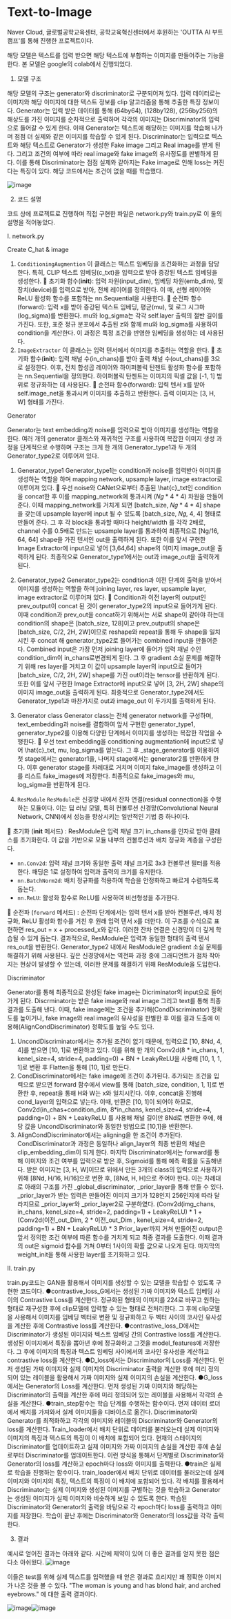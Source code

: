 # Text-to-Image

Naver Cloud, 글로벌공학교육센터, 공학교육혁신센터에서 후원하는 'OUTTA AI 부트캠프'를 통해 진행한 프로젝트이다.

해당 모델은 텍스트를 입력 받으면 해당 텍스트에 부합하는 이미지를 만들어주는 기능을 한다.
본 모델은 google의 colab에서 진행되었다.


1) 모델 구조

해당 모델의 구조는 generator와 discriminator로 구분되어져 있다. 입력 데이터로는 이미지와 해당 이미지에 대한 텍스트 정보를 clip 알고리즘을 통해 추출한 특징 정보이다. 
Generator는 입력 받은 데이터를 통해 (64by64), (128by128), (256by256)의 해상도를 가진 이미지를 순차적으로 출력하며 각각의 이미지는 Discriminator의 입력으로 들어갈 수 있게 한다. 이때 Generator는 텍스트에 해당하는 이미지를 학습해 나가며 점점 더 실제와 같은 이미지를 학습할 수 있게 된다.
Discriminator는 입력으로 텍스트와 해당 텍스트로 Generator가 생성한 Fake image 그리고 Real image를 받게 된다. 그리고 조건의 여부에 따라 real image와 fake image의 유사정도를 판별하게 된다. 이를 통해 Discriminator는 점점 실제와 같아지는 Fake image로 인해 loss는 커진다는 특징이 있다. 해당 코드에서는 조건이 없을 때를 학습했다. 

![image](https://github.com/sawadi807/MyML/assets/139100722/bb39ebba-98b7-4f0f-a01d-9a9049974072)


2) 코드 설명

코드 상에 프로젝트로 진행하며 직접 구현한 파일은 network.py와 train.py로 이 둘의 설명을 적어놓았다.

Ⅰ. network.py


Create C_hat & image

1. `ConditioningAugmention`
이 클래스는 텍스트 임베딩을 조건화하는 과정을 담당한다. 특히, CLIP 텍스트 임베딩(c_txt)을 입력으로 받아 증강된 텍스트 임베딩을 생성한다. 
	초기화 함수(__init__): 입력 차원(input_dim), 임베딩 차원(emb_dim), 및 장치(device)를 입력으로 받아, 전체 레이어를 정의한다. 이 때, 선형 레이어와 ReLU 활성화 함수를 포함하는 nn.Sequential을 사용한다.
	순전파 함수(forward): 입력 x를 받아 증강된 텍스트 임베딩, 평균(mu), 및 로그 시그마(log_sigma)를 반환한다. mu와 log_sigma는 각각 self.layer 출력의 절반 길이를 가진다. 또한, 표준 정규 분포에서 추출된 z와 함께 mu와 log_sigma를 사용하여 condition을 계산한다. 이 과정은 특정 조건을 반영한 임베딩을 생성하는 데 사용된다.
2. `ImageExtractor`
이 클래스는 입력 텐서에서 이미지를 추출하는 역할을 한다.
	초기화 함수(__init__): 입력 채널 수(in_chans)를 받아 출력 채널 수(out_chans)를 3으로 설정한다. 이후, 전치 합성곱 레이어와 하이퍼볼릭 탄젠트 활성화 함수를 포함하는 nn.Sequential을 정의한다. 하이퍼볼릭 탄젠트는 이미지의 픽셀 값을 [-1, 1] 범위로 정규화하는 데 사용된다.
	순전파 함수(forward): 입력 텐서 x를 받아 self.image_net을 통과시켜 이미지를 추출하고 반환한다. 출력 이미지는 [3, H, W] 형태를 가진다.


Generator

Generator는 text embedding과 noise를 입력으로 받아 이미지를 생성하는 역할을 한다. 여러 개의 generator 클래스와 재귀적인 구조를 사용하여 복잡한 이미지 생성 과정을 단계적으로 수행하며 구조는 크게 한 개의 Generator_type1과 두 개의 Generator_type2로 이루어져 있다.

1. Generator_type1
Generator_type1는 condition과 noise를 입력받아 이미지를 생성하는 역할을 하며 mapping network, upsample layer, image extractor로 이루어져 있다. 
	우선 noise와 CANet으로부터 추출된 \hat{c}_txt인 condition을 concat한 후 이를 mapping_network에 통과시켜 (𝑁𝑔 * 4 * 4) 차원을 만들어 준다. 이때 mapping_network를 거치게 되면 [batch_size, 𝑁𝑔 * 4 * 4] shape을 갖는데 upsample layer에 input 될 수 있도록 [batch_size, 𝑁𝑔, 4, 4] 형태로 만들어 준다. 그 후 각 block을 통과할 때마다 height/width 를 각각 2배로, channel 수를 0.5배로 만드는 upsample layer를 통과하여 최종적으로 [Ng/16, 64, 64] shape을 가진 텐서인 out을 출력하게 된다. 또한 이를 앞서 구현한 Image Extractor에 input으로 넣어 [3,64,64] shape의 이미지 image_out을 출력하게 된다. 최종적으로 Generator_type1에서는 out과 image_out을 출력하게 된다.
2. Generator_type2
Generator_type2는 condition과 이전 단계의 출력을 받아서 이미지를 생성하는 역할을 하며 joining layer, res layer, upsample layer, image extractor로 이루어져 있다. 
	Condition과 이전 layer의 output인 prev_output이 concat 된 것이 generator_type2의 input으로 들어가게 된다. 이때 condition과 prev_out을 concat하기 위해서는 서로 shape이 같아야 하는데 condition의 shape은 [batch_size, 128]이고 prev_output의 shape은 [batch_size, C/2, 2H, 2W]이므로 reshape와 repeat을 통해 두 shape을 일치시킨 후 concat 해 generator_type2로 들어가는 combined input을 만들어준다. Combined input은 가장 먼저 joining layer에 들어가 입력 채널 수인 condition_dim이 in_chans로변경되게 된다. 그 후 gradient 소실 문제를 해결하기 위해 res layer를 거치고 이 값이 upsample layer의 input으로 들어가 [batch_size, C/2, 2H, 2W] shape를 가진 out이라는 tensor를 반환하게 된다. 또한 이를 앞서 구현한 Image Extractor에 input으로 넣어 [3, 2H, 2W] shape의 이미지 image_out을 출력하게 된다. 최종적으로 Generator_type2에서도 Generator_type1과 마찬가지로 out과 image_out 이 두가지를 출력하게 된다. 
3. Generator class
Generator class는 전체 generator network를 구성하며, text_embedding과 noise를 결합하여 앞서 구현한 generator_type1, generator_type2를 이용해 다양한 단계에서 이미지를 생성하는 복잡한 작업을 수행한다.
	우선 text embedding을 conditioning augmentation에 input으로 넣어 \hat{c}_txt, mu, log_sigma를 얻는다. 그 후 _stage_generator를 이용하여 첫 stage에서는 generator1을, 나머지 stage에서는 generator2를 반환하게 한다. 이후 generator stage를 차례대로 거치며 이미지 fake_image를 생성하고 이를 리스트 fake_images에 저장한다. 최종적으로 fake_images와 mu, log_sigma을 반환하게 된다.

4. `ResModule`
`ResModule`은 신경망 내에서 잔차 연결(residual connection)을 수행하는 모듈이다. 이는 딥 러닝 모델, 특히 컨볼루션 신경망(Convolutional Neural Network, CNN)에서 성능을 향상시키는 일반적인 기법 중 하나이다. 

	초기화 (__init__ 메서드) : ResModule은 입력 채널 크기 in_chans를 인자로 받아 클래스를 초기화한다. 이 값을 기반으로 모듈 내부의 컨볼루션과 배치 정규화 계층을 구성한다.
-	`nn.Conv2d`: 입력 채널 크기와 동일한 출력 채널 크기로 3x3 컨볼루션 필터를 적용한다. 패딩은 1로 설정하여 입력과 출력의 크기를 유지한다.
-	`nn.BatchNorm2d`: 배치 정규화를 적용하여 학습을 안정화하고 빠르게 수렴하도록 돕는다.
-	`nn.ReLU`: 활성화 함수로 ReLU를 사용하여 비선형성을 추가한다.

	순전파 (`forward` 메서드) : 순전파 단계에서는 입력 텐서 x를 받아 컨볼루션, 배치 정규화, ReLU 활성화 함수를 거친 후 원래 입력 텐서 x를 더한다. 이 구조를 수식으로 표현하면 res_out = x + processed_x와 같다. 이러한 잔차 연결은 신경망이 더 깊게 학습될 수 있게 돕는다. 결과적으로, ResModule은 입력과 동일한 형태의 출력 텐서 res_out을 반환한다. 
Generator_type2 내에서 ResModule은 gradient 소실 문제를 해결하기 위해 사용된다. 깊은 신경망에서는 역전파 과정 중에 그래디언트가 점차 작아지는 현상이 발생할 수 있는데, 이러한 문제를 해결하기 위해 ResModule을 도입한다.


Discriminator

Generator를 통해 최종적으로 완성된 fake image는 Dicriminator의 input으로 들어가게 된다. Discrminator는 받은 fake image와 real image 그리고 text를 통해 최종 결과를 도출해 낸다. 이때, fake image에는 조건을 추가해(CondDiscriminator) 정확도를 높이거나, fake image와 real image의 유사성을 판별한 후 이를 결과 도출에 이용해(AlignCondDiscriminator) 정확도를 높일 수도 있다. 
1.	UncondDiscriminator에서는 추가될 조건이 없기 때문에, 입력으로 [10, 8Nd, 4, 4]를 받으면 [10, 1]로 변환하고 있다. 이를 위해 한 개의 Conv2d(8 * in_chans, 1, kenel_size=4, stride=4, padding=0) + BN + LeakyReLU을 사용해 [10, 1, 1, 1]로 변환 후 Flatten을 통해 [10, 1]로 만든다.
2.	CondDiscriminator에서는 fake image에 조건이 추가된다. 추가되는 조건을 입력으로 받으면 forward 함수에서 view를 통해 [batch_size, condition, 1, 1]로 변환한 후, repeat을 통해 H와 W는 x와 일치시킨다. 이후, concat을 진행해 cond_layer의 입력으로 넣는다. 이때, 반환은 [10, 1]이 되어야 하므로, Conv2d(in_chas+condition_dim, 8*in_chans, kenel_size=4, stride=4, padding=0) + BN + LeakyReLU 를 사용해 채널 길이만 8Nd로 변환한 후에, 해당 값을 UncondDiscriminator와 동일한 방법으로 [10,1]을 반환한다.
3.	AlignCondDiscriminator에서는 aligning을 한 조건이 추가된다. CondDiscriminator과 과정은 동일하나 align_layer의 최종 반환의 채널은 clip_embedding_dim이 되게 한다.
마지막 Discriminator에서는 forward를 통해 이미지와 조건 여부를 입력으로 받은 후, Sigmoid를 통해 예측 확률을 도출해낸다. 받은 이미지는 [3, H, W]이므로 위에서 만든 3개의 class의 입력으로 사용하기 위해 [8Nd, H/16, H/16]으로 변환 후, [8Nd, H, H]으로 주어야 한다. 이는 차례대로 아래의 구조를 가진 _global_discriminator, _prior_layer을 통해 만들 수 있다. _prior_layer가 받는 입력은 만들어진 이미지 크기가 128인지 256인지에 따라 달라지므로 _prior_layer와 _prior_layer2로 구분하였다.
(Conv2d(img_chans, in_chans, kenel_size=4, stride=2, padding=1) + LeakyReLU) *  1  +
(Conv2d(이전_out_Dim, 2 * 이전_out_Dim , kenel_size=4, stride=2, padding=1) + BN + LeakyReLU) * 3
Prior_layer까지 거쳐 만들어진 output은 앞서 정의한 조건 여부에 따른 함수를 거치게 되고 최종 결과를 도출한다. 이때 결과의 out은 sigmoid 함수를 거쳐 0부터 1사이의 확률 값으로 나오게 된다.
마지막의 weight_init을 통해 사용한 layer를 초기화하고 있다.



Ⅱ. train.py

train.py코드는 GAN을 활용해서 이미지를 생성할 수 있는 모델을 학습할 수 있도록 구현한 코드이다.
●contrastive_loss_G에서는 생성된 가짜 이미지와 텍스트 임베딩 사이의 Contrastive Loss를 계산한다. 정규화된 형태의 이미지를 224로 바꾸고 원하는 형태로 재구성한 후에 clip모델에 입력할 수 있는 형태로 전처리한다. 그 후에 clip모델을 사용해서 이미지를 임베딩 벡터로 변환 및 정규화하고 두 벡터 사이의 코사인 유사성을 계산한 후에 Contrastive loss를 계산한다.
●contrastive_loss_D에서는 Discriminator가 생성된 이미지와 텍스트 임베딩 간의 Contrastive loss를 계산한다. 생성된 이미지에서 특징을 뽑아낸 후에 정규화하고 그것을 model_features에 저장한다. 그 후에 이미지의 특징과 텍스트 임베딩 사이에서의 코사인 유사성을 계산하고 contrastive loss를 계산한다.
●D_loss에서는 Discriminator의 Loss를 계산한다. 먼저 생성된 가짜 이미지와 실제 이미지의 Discriminator 출력을 계산한 후에 미리 정의되어 있는 레이블을 활용해서 가짜 이미지와 실제 이미지의 손실을 계산한다.
●G_loss에서는 Generator의 Loss를 계산한다. 먼저 생성된 가짜 이미지와 해당하는 Discriminator의 출력을 계산한 후에 미리 정의되어 있는 레이블을 사용해서 각각의 손실을 계산한다. 
●train_step함수는 학습 단계를 수행하는 함수이다. 먼저 데이터 로더에서 배치를 가져와서 실제 이미지들을 디바이스로 옮긴다. Discriminator와 Generator를 최적화하고 각각의 이미지와 레이블의 Discriminator와 Generator의 loss를 계산한다. Train_loader에서 배치 단위로 데이터를 불러오는데 실제 이미지와 이미지의 특징과 텍스트의 특징이 이 배치에 포함되어 있다. 현재의 스테이지의 Discriminator를 업데이트하고 실제 이미지와 가짜 이미지의 손실을 계산한 후에 손실로부터 Discriminator를 업데이트한다. 이런 방식을 통해서 단계별로 Discriminator와 Generator의 loss를 계산하고 epoch마다 loss와 이미지를 출력한다. 
●train은 실제로 학습을 진행하는 함수이다. train_loader에서 배치 단위로 데이터를 불러오는데 실제 이미지와 이미지의 특징, 텍스트의 특징이 이 배치에 포함되어 있다. 각 배치를 활용해서 Discriminator는 실제 이미지와 생성된 이미지를 구별하는 것을 학습하고 Generator는 생성된 이미지가 실제 이미지와 비슷하게 보일 수 있도록 한다. 학습된 Discriminator와 Generator의 출력을 바탕으로 각 epoch마다 loss를 출력하고 이미지를 저장한다. 학습이 끝난 후에는 Discriminator와 Generator의 loss값을 각각 출력한다. 


3) 결과

예시로 얻어진 결과는 아래와 같다. 시간에 제약이 있어 더 좋은 결과를 얻지 못한 점은 다소 아쉬웠다.
![image](https://github.com/sawadi807/MyML/assets/139100722/0e44cb57-7d8e-47be-bc0d-9647e1c0317d)

이들은 test를 위해 실제 텍스트를 입력했을 때 얻은 결과로 흐리지만 꽤 정확한 이미지가 나온 것을 볼 수 있다. 
"The woman is young and has blond hair, and arched eyebrows." 에 대한 출력 결과이다.

![image](https://github.com/sawadi807/MyML/assets/139100722/47658c8d-8e26-4a26-a54f-47065e6c04c5)![image](https://github.com/sawadi807/MyML/assets/139100722/f82fef68-fb7b-4ea0-89f3-2bc52aac3109)




  

